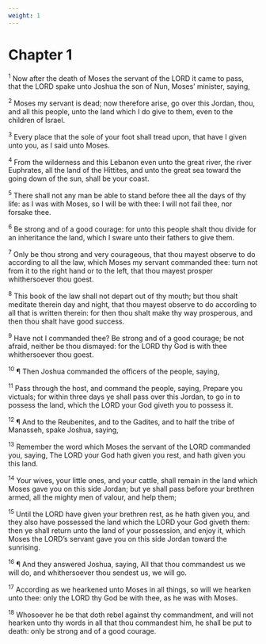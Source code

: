 ```yaml
---
weight: 1
---
```


# Chapter 1

<sup>1</sup> Now after the death of Moses the servant of the LORD it came to pass, that the LORD spake unto Joshua the son of Nun, Moses’ minister, saying, 

<sup>2</sup> Moses my servant is dead; now therefore arise, go over this Jordan, thou, and all this people, unto the land which I do give to them, even to the children of Israel. 

<sup>3</sup> Every place that the sole of your foot shall tread upon, that have I given unto you, as I said unto Moses. 

<sup>4</sup> From the wilderness and this Lebanon even unto the great river, the river Euphrates, all the land of the Hittites, and unto the great sea toward the going down of the sun, shall be your coast. 

<sup>5</sup> There shall not any man be able to stand before thee all the days of thy life: as I was with Moses, so I will be with thee: I will not fail thee, nor forsake thee. 

<sup>6</sup> Be strong and of a good courage: for unto this people shalt thou divide for an inheritance the land, which I sware unto their fathers to give them. 

<sup>7</sup> Only be thou strong and very courageous, that thou mayest observe to do according to all the law, which Moses my servant commanded thee: turn not from it to the right hand or to the left, that thou mayest prosper whithersoever thou goest. 

<sup>8</sup> This book of the law shall not depart out of thy mouth; but thou shalt meditate therein day and night, that thou mayest observe to do according to all that is written therein: for then thou shalt make thy way prosperous, and then thou shalt have good success. 

<sup>9</sup> Have not I commanded thee? Be strong and of a good courage; be not afraid, neither be thou dismayed: for the LORD thy God is with thee whithersoever thou goest. 

<sup>10</sup> ¶ Then Joshua commanded the officers of the people, saying, 

<sup>11</sup> Pass through the host, and command the people, saying, Prepare you victuals; for within three days ye shall pass over this Jordan, to go in to possess the land, which the LORD your God giveth you to possess it. 

<sup>12</sup> ¶ And to the Reubenites, and to the Gadites, and to half the tribe of Manasseh, spake Joshua, saying, 

<sup>13</sup> Remember the word which Moses the servant of the LORD commanded you, saying, The LORD your God hath given you rest, and hath given you this land. 

<sup>14</sup> Your wives, your little ones, and your cattle, shall remain in the land which Moses gave you on this side Jordan; but ye shall pass before your brethren armed, all the mighty men of valour, and help them; 

<sup>15</sup> Until the LORD have given your brethren rest, as he hath given you, and they also have possessed the land which the LORD your God giveth them: then ye shall return unto the land of your possession, and enjoy it, which Moses the LORD’s servant gave you on this side Jordan toward the sunrising. 

<sup>16</sup> ¶ And they answered Joshua, saying, All that thou commandest us we will do, and whithersoever thou sendest us, we will go. 

<sup>17</sup> According as we hearkened unto Moses in all things, so will we hearken unto thee: only the LORD thy God be with thee, as he was with Moses. 

<sup>18</sup> Whosoever he be that doth rebel against thy commandment, and will not hearken unto thy words in all that thou commandest him, he shall be put to death: only be strong and of a good courage. 


